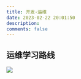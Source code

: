 ```yaml
---
title: 开发-运维
date: 2023-02-22 20:01:50
description: 
comments: false
---
```

## 运维学习路线

![][1]

[1]:https://jsd.onmicrosoft.cn/gh/PGzxc/CDN/blog-learn-route/dev-opex.png